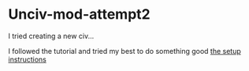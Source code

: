 # Unciv-mod-attempt2

I tried creating a new civ...

I followed the tutorial and tried my best to do something good [the setup instructions](https://yairm210.github.io/Unciv/Modders/Making-a-new-Civilization/)
